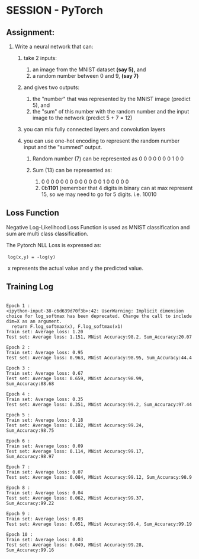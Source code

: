 # SESSION - PyTorch



## Assignment:



1. Write a neural network that can:

   1. take 2 inputs:

      1. an image from the MNIST dataset **(say 5),** and
      2. a random number between 0 and 9, **(say 7)**

   2. and gives two outputs:

      1. the "number" that was represented by the MNIST image (predict 5), and
      2. the "sum" of this number with the random number and the input image to the network (predict 5 + 7 = 12)   

   3. you can mix fully connected layers and convolution layers

   4. you can use one-hot encoding to represent the random number input and the "summed" output.

      1. Random number (7) can be represented as 0 0 0 0 0 0 0 1 0 0

      2. Sum (13) can be represented as:

         1. 0 0 0 0 0 0 0 0 0 0 0 0 0 1 0 0 0 0 0
         2. 0b**1101** (remember that 4 digits in binary can at max represent 15, so we may need to go for 5 digits. i.e. 10010

         

## Loss Function

Negative Log-Likelihood Loss Function is used as MNIST classification and sum are multi class classification.

The Pytorch NLL Loss is expressed as: 

​																`log(x,y) = -log(y)` 

​									x represents the actual value and y the predicted value.





## Training Log

```

Epoch 1 : 
<ipython-input-38-c6d639d70f3b>:42: UserWarning: Implicit dimension choice for log_softmax has been deprecated. Change the call to include dim=X as an argument.
  return F.log_softmax(x), F.log_softmax(x1)
Train set: Average loss: 1.20
Test set: Average loss: 1.151, MNist Accuracy:98.2, Sum_Accuracy:20.07

Epoch 2 : 
Train set: Average loss: 0.95
Test set: Average loss: 0.963, MNist Accuracy:98.95, Sum_Accuracy:44.4

Epoch 3 : 
Train set: Average loss: 0.67
Test set: Average loss: 0.659, MNist Accuracy:98.99, Sum_Accuracy:88.68

Epoch 4 : 
Train set: Average loss: 0.35
Test set: Average loss: 0.351, MNist Accuracy:99.2, Sum_Accuracy:97.44

Epoch 5 : 
Train set: Average loss: 0.18
Test set: Average loss: 0.182, MNist Accuracy:99.24, Sum_Accuracy:98.75

Epoch 6 : 
Train set: Average loss: 0.09
Test set: Average loss: 0.114, MNist Accuracy:99.17, Sum_Accuracy:98.97

Epoch 7 : 
Train set: Average loss: 0.07
Test set: Average loss: 0.084, MNist Accuracy:99.12, Sum_Accuracy:98.9

Epoch 8 : 
Train set: Average loss: 0.04
Test set: Average loss: 0.062, MNist Accuracy:99.37, Sum_Accuracy:99.22

Epoch 9 : 
Train set: Average loss: 0.03
Test set: Average loss: 0.051, MNist Accuracy:99.4, Sum_Accuracy:99.19

Epoch 10 : 
Train set: Average loss: 0.03
Test set: Average loss: 0.049, MNist Accuracy:99.28, Sum_Accuracy:99.16
```













